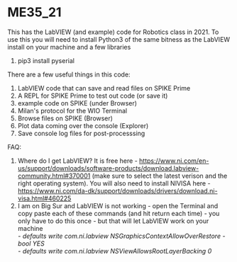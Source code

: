 # ME35_21
This has the LabVIEW (and example) code for Robotics class in 2021.
To use this you will need to install Python3 of the same bitness as the LabVIEW install on your machine and a few libraries
  1. pip3 install pyserial
  
There are a few useful things in this code:
  1. LabVIEW code that can save and read files on SPIKE Prime
  2. A REPL for SPIKE Prime to test out code (or save it)
  3. example code on SPIKE (under Browser)
  4. Milan's protocol for the WIO Terminal
  5. Browse files on SPIKE (Browser)
  6. Plot data coming over the console (Explorer)
  7. Save console log files for post-processsing

FAQ:
  1. Where do I get LabVIEW? It is free here - https://www.ni.com/en-us/support/downloads/software-products/download.labview-community.html#370001 (make sure to select the latest verison and the right operating system).  You will also need to install NIVISA here - https://www.ni.com/da-dk/support/downloads/drivers/download.ni-visa.html#460225
  2. I am on Big Sur and LabVIEW is not working - open the Terminal and copy paste each of these commands (and hit return each time) - you only have to do this once - but that will let LabVIEW work on your machine
       <br>- <em>defaults write com.ni.labview NSGraphicsContextAllowOverRestore -bool YES</em>
       <br>- <em>defaults write com.ni.labview NSViewAllowsRootLayerBacking 0</em>
